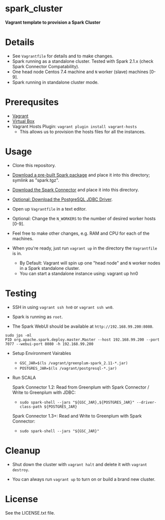 # spark_cluster #

**Vagrant template to provision a Spark Cluster**

# Details #

- See `Vagrantfile` for details and to make changes.
- Spark running as a standalone cluster. Tested with Spark 2.1.x (check Spark Connector Compatability).
- One head node Centos 7.4 machine and `N` worker (slave) machines [0-9].
- Spark running in standalone cluster mode.

# Prerequsites #

* [Vagrant](https://www.vagrantup.com/downloads.html)
* [Virtual Box](https://www.virtualbox.org/wiki/Downloads)
* Vagrant Hosts Plugin: `vagrant plugin install vagrant-hosts`
  * This allows us to provision the hosts files for all the instances.

# Usage #

* Clone this repository.

* [Download a pre-built Spark package](https://spark.apache.org/downloads.html) and place it into this directory; symlink as "spark.tgz".

* [Download the Spark Connector](https://network.pivotal.io/products/pivotal-gpdb) and place it into this directory.

* [Optional: Download the PostgreSQL JDBC Driver](https://jdbc.postgresql.org/download.html).

* Open up `Vagrantfile` in a text editor.

* Optional: Change the `N_WORKERS` to the number of desired worker hosts [0-9].

* Feel free to make other changes, e.g. RAM and CPU for each of the machines.

* When you're ready, just run `vagrant up` in the directory the `Vagrantfile` is in. 
  * By Default: Vagrant will spin up one "head node" and `N` worker nodes in a Spark standalone cluster.
  * You can start a standalone instance using: vagrant up hn0

# Testing #

* SSH in using `vagrant ssh hn0` or `vagrant ssh wn0`.

* Spark is running as `root`.

* The Spark WebUI should be available at `http://192.168.99.200:8080`.

```
sudo jps -ml
PID org.apache.spark.deploy.master.Master --host 192.168.99.200 --port 7077 --webui-port 8080 -h 192.168.99.200
```

* Setup Environment Vairables
  * `GSC_JAR=$(ls /vagrant/greenplum-spark_2.11-*.jar)`
  * `POSTGRES_JAR=$(ls /vagrant/postgresql-*.jar)`

* Run SCALA 

  Spark Connector 1.2: Read from Greenplum with Spark Connector / Write to Greenplum with JDBC: 

  * `sudo spark-shell --jars "${GSC_JAR},${POSTGRES_JAR}" --driver-class-path ${POSTGRES_JAR}`
  
  Spark Connector 1.3+: Read and Write to Greenplum with Spark Connector:

  * `sudo spark-shell --jars "${GSC_JAR}"`

# Cleanup #

* Shut down the cluster with `vagrant halt` and delete it with `vagrant destroy`. 

* You can always run `vagrant up` to turn on or build a brand new cluster.

# License #

See the LICENSE.txt file.
